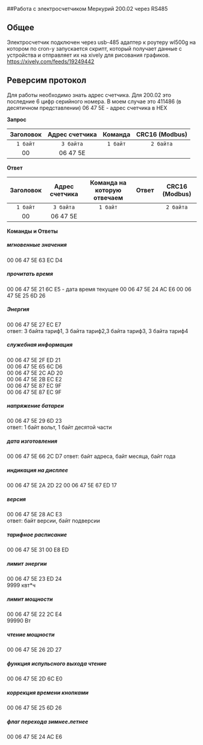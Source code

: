 ##Работа с электросчетчиком Меркурий 200.02 через RS485

Общее
--
Электросчетчик подключен через usb-485 адаптер к роутеру wl500g на котором по cron-у запускается скрипт, который
получает данные с устройства и отправляет их на xively для рисования графиков.
https://xively.com/feeds/19249442

Реверсим протокол
--
Для работы необходимо знать адрес счетчика. Для 200.02 это последние 6 цифр серийного номера.
В моем случае это 411486 (в десятичном представлении)
06 47 5E - адрес счетчика в HEX

**Запрос**

Заголовок| Адрес счетчика | Команда | CRC16 (Modbus) 
 :---: | :---: | :---: | :---: 
`1 байт` | `3 байта` | `1 байт` | `2 байта`
00 | 06 47 5E |  |

**Ответ**

Заголовок| Адрес счетчика | Команда на которую отвечаем | Ответ | CRC16 (Modbus) 
 :---: | :---: | :---: | :---: | :---: 
`1 байт` | `3 байта` | `1 байт` | |`2 байта`
00 | 06 47 5E | 

**Команды и Ответы**

##### мгновенные значения
00 06 47 5E 63 EC D4 

##### прочитать время
 00 06 47 5E 21 6C E5    - дата время текущее
 00 06 47 5E 24 AC E6 
 00 06 47 5E 25 6D 26

##### Энергия
00 06 47 5E 27 EC E7   
ответ: 3 байта тариф1, 3 байта тариф2,3 байта тариф3, 3 байта тариф4                         

##### служебная информация
 00 06 47 5E 2F ED 21                                                       
 00 06 47 5E 65 6C D6                             
 00 06 47 5E 2C AD 20                              
 00 06 47 5E 2B EC E2                              
 00 06 47 5E 87 EC 9F                              
 00 06 47 5E 87 EC 9F                      

##### напряжение батареи
 00 06 47 5E 29 6D 23  
ответ: 1 байт вольт, 1 байт десятой части

##### дата изготовления
 00 06 47 5E 66 2C D7 
ответ: байт адреса, байт месяца, байт года
 
##### индикация на дисплее
00 06 47 5E 2A 2D 22
00 06 47 5E 67 ED 17                             

##### версия
00 06 47 5E 28 AC E3                    
ответ: байт версии, байт подверсии

##### тарифное расписание
00 06 47 5E 31 00 E8 ED                           

##### лимит энергии
00 06 47 5E 23 ED 24                               
9999 квт*ч

##### лимит мощности
00 06 47 5E 22 2C E4                         
99990 Вт

##### чтение мощности
00 06 47 5E 26 2D 27                              

##### функция испульсного выхода чтение
00 06 47 5E 2D 6C E0                              

##### коррекция времени кнопками
00 06 47 5E 25 6D 26                             

##### флаг перехода зимнее.летнее
00 06 47 5E 24 AC E6

